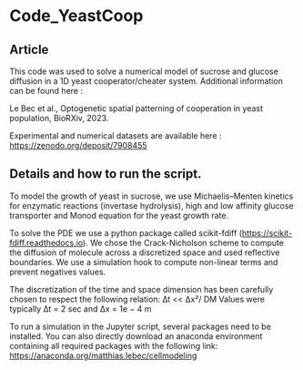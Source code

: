 # Code_YeastCoop

## Article

This code was used to solve a numerical model of sucrose and glucose diffusion in a 1D yeast cooperator/cheater system. 
Additional information can be found here : 

Le Bec et al., Optogenetic spatial patterning of cooperation in yeast population, BioRXiv, 2023. 

Experimental and numerical datasets are available here : https://zenodo.org/deposit/7908455

## Details and how to run the script.

To model the growth of yeast in sucrose, we use Michaelis–Menten kinetics for enzymatic reactions (invertase hydrolysis), high and low affinity glucose transporter and Monod equation for the yeast growth rate.

To solve the PDE we use a python package called scikit-fdiff (https://scikit-fdiff.readthedocs.io).
We chose the Crack-Nicholson scheme to compute the diffusion of molecule across a discretized space and used reflective boundaries. We use a simulation hook to compute non-linear terms and prevent negatives values.

The discretization of the time and space dimension has been carefully chosen to respect the following relation:
∆t << ∆x²/ DM
Values were typically ∆t = 2 sec and ∆x = 1e − 4 m

To run a simulation in the Jupyter script, several packages need to be installed. You can also directly download an anaconda environment containing all required packages with the following link:
https://anaconda.org/matthias.lebec/cellmodeling



